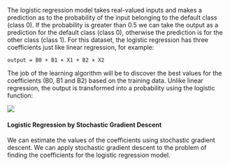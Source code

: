 The logistic regression model takes real-valued inputs and makes a prediction as to the probability
of the input belonging to the default class (class 0). If the probability is greater than 0.5 we can
take the output as a prediction for the default class (class 0), otherwise the prediction is for
the other class (class 1). For this dataset, the logistic regression has three coefficients just like
linear regression, for example:

`output = B0 + B1 × X1 + B2 × X2`

The job of the learning algorithm will be to discover the best values for the coefficients (B0,
B1 and B2) based on the training data. Unlike linear regression, the output is transformed into
a probability using the logistic function:

![](https://github.com/fenago/katacoda-scenarios/raw/master/master-machine-learning-algorithms/master-machine-learning-algorithms-05/steps/4/1.JPG)


#### Logistic Regression by Stochastic Gradient Descent
We can estimate the values of the coefficients using stochastic gradient descent. We can apply
stochastic gradient descent to the problem of finding the coefficients for the logistic regression
model.